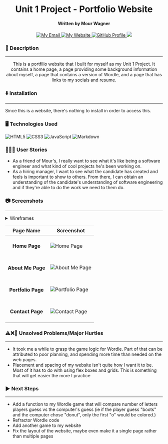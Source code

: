 <h1 align = "center">
  Unit 1 Project - Portfolio Website
</h1>

<h4 align = "center">
  Written by Mour Wagner
</h4>
<p align = "center">
  <a href="mailto: mourwagner13@gmail.com">
    <img src="https://img.shields.io/badge/Gmail-D14836?style=for-the-badge&logo=gmail&logoColor=white" alt="My Email">
  </a>
  <a href="https://rswagner13.github.io/Portfolio/">
    <img src="https://img.shields.io/badge/website-000000?style=for-the-badge&logo=About.me&logoColor=white" alt="My Website">
  </a>
  <a href="https://github.com/rswagner13">
    <img src="https://img.shields.io/badge/GitHub-100000?style=for-the-badge&logo=github&logoColor=white" alt="GitHub Profile">
  </a>
  <a href="https://www.linkedin.com/in/rswagner23/">
    <img src="https://img.shields.io/badge/LinkedIn-0077B5?style=for-the-badge&logo=linkedin&logoColor=white" alt"LinkedIn Page">
  </a>
</p>


### 📝 Description
---
<p align="center">
  This is a portfilio website that I built for myself as my Unit 1 Project. It contains a home page, a page providing some background information about myself, a page that contains a version of Wordle, and a page that has links to my socials and resume.
</p>

### ⬇️ Installation
---
Since this is a website, there's nothing to install in order to access this.


### 🖥️ Technologies Used
<p>
  <img src="https://img.shields.io/badge/HTML5-E34F26?style=for-the-badge&logo=html5&logoColor=white" alt="HTML5">
  <img src="https://img.shields.io/badge/CSS3-1572B6?style=for-the-badge&logo=css3&logoColor=white" alt="CSS3">
  <img src="https://img.shields.io/badge/JavaScript-323330?style=for-the-badge&logo=javascript&logoColor=F7DF1E" alt="JavaScript">
  <img src="https://img.shields.io/badge/Markdown-000000?style=for-the-badge&logo=markdown&logoColor=white" alt="Markdown">
</p>

### 🧔‍♂️👩 User Stories
* As a friend of Mour's, I really want to see what it's like being a software engineer and what kind of cool projects he's been working on.
* As a hiring manager, I want to see what the candidate has created and feels is important to show to others. From there, I can obtain an understanding of the candidate's understanding of software engineering and if they're able to do the work we need to them do.

### 📷 Screenshots
---
<details>
  <summary>
   Wireframes
  </summary>
    <img src="https://i.imgur.com/hsMklRz.png" alt="Wireframe for Home Page">
    <img src="https://i.imgur.com/kKQ8p8t.png" alt="Wireframe for About Me Page">
    <img src="https://i.imgur.com/d26mP0i.png" alt="Wireframe for Projects Page">
    <img src="https://i.imgur.com/sf2XMUc.png" alt="Wireframe for Contact Page">
</details>

|   Page Name   |  Screenshot   |
|  :-----------:  | ------------- |
| <h4>Home Page</h4>  |   <img src="https://i.imgur.com/zRQx8di.png" alt="Home Page"> |
| <h4>About Me Page</h4>  |   <img src="https://i.imgur.com/rSQB7c9.png" alt="About Me Page"> |
| <h4>Portfolio Page</h4>  |   <img src="https://i.imgur.com/iGpMif3.png" alt="Portfolio Page"> |
| <h4>Contact Page</h4>  |   <img src="https://i.imgur.com/1R6bcue.png" alt="Contact Page"> |

### ⚠️❌💫 Unsolved Problems/Major Hurtles
---
* It took me a while to grasp the game logic for Wordle. Part of that can be attributed to poor planning, and spending more time than needed on the web pages.
* Placement and spacing of my website isn't quite how I want it to be. Most of it has to do with using flex boxes and grids. This is something that will get easier the more I practice
  
### ▶️ Next Steps
--- 
* Add a function to my Wordle game that will compare number of letters players guess vs the computer's guess (ie if the player guess "boots" and the computer chose "donut", only the first "o" would be colored.)
* Refractor Wordle code
* Add another game to my website
* Fix the layout of the website, maybe even make it a single page rather than multiple pages
